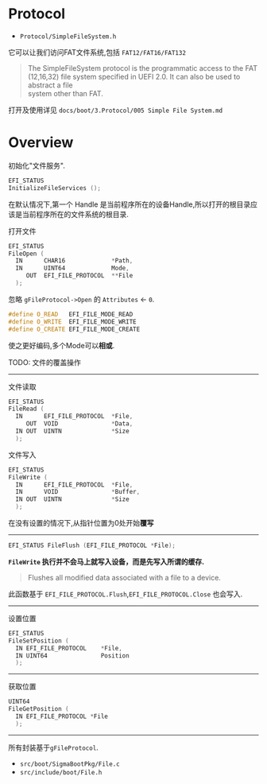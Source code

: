 # Protocol

- `Protocol/SimpleFileSystem.h`

它可以让我们访问FAT文件系统,包括 `FAT12/FAT16/FAT132`

>  The SimpleFileSystem protocol is the programmatic access to the FAT (12,16,32) 
>  file system specified in UEFI 2.0. It can also be used to abstract a file  
>  system other than FAT.

打开及使用详见 `docs/boot/3.Protocol/005 Simple File System.md`

# Overview

初始化"文件服务".

```c++
EFI_STATUS
InitializeFileServices ();
```

在默认情况下,第一个 Handle 是当前程序所在的设备Handle,所以打开的根目录应该是当前程序所在的文件系统的根目录.

打开文件

```c++
EFI_STATUS
FileOpen (
  IN      CHAR16             *Path,
  IN      UINT64             Mode,
     OUT  EFI_FILE_PROTOCOL  **File
  );
```

忽略 `gFileProtocol->Open` 的 `Attributes` <- `0`.

```c++
#define O_READ   EFI_FILE_MODE_READ
#define O_WRITE  EFI_FILE_MODE_WRITE
#define O_CREATE EFI_FILE_MODE_CREATE
```

使之更好编码,多个Mode可以**相或**.

TODO: 文件的覆盖操作

---

文件读取

```c++
EFI_STATUS
FileRead (
  IN      EFI_FILE_PROTOCOL  *File,
     OUT  VOID               *Data,
  IN OUT  UINTN              *Size
  );
```

文件写入

```c++
EFI_STATUS
FileWrite (
  IN      EFI_FILE_PROTOCOL  *File,
  IN      VOID               *Buffer,
  IN OUT  UINTN              *Size
  );
```

在没有设置的情况下,从指针位置为0处开始**覆写**

---

```c++
EFI_STATUS FileFlush (EFI_FILE_PROTOCOL *File);
```

**`FileWrite` 执行并不会马上就写入设备，而是先写入所谓的缓存.**

> Flushes all modified data associated with a file to a device.

此函数基于 `EFI_FILE_PROTOCOL.Flush`,`EFI_FILE_PROTOCOL.Close` 也会写入.

---

设置位置

```c++
EFI_STATUS
FileSetPosition (
  IN EFI_FILE_PROTOCOL    *File,
  IN UINT64               Position
  );
```

---

获取位置

```c++
UINT64
FileGetPosition (
  IN EFI_FILE_PROTOCOL *File
  );
```

---

所有封装基于`gFileProtocol`.

- `src/boot/SigmaBootPkg/File.c`
- `src/include/boot/File.h`

